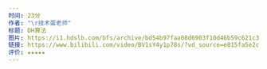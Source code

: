 ```yaml
---
时间: 23分
作者: "\r技术蛋老师"
标题: DH算法
图片: https://i1.hdslb.com/bfs/archive/bd54b97faa08d6903f10d46b59c621c3f11a03bd.jpg@518w_290h_1c_!web-video-share-cover.webp
链接: https://www.bilibili.com/video/BV1sY4y1p78s/?vd_source=e815fa5e2c428a98163e9d19be40ec58
评价: ★★★★★
---
```

